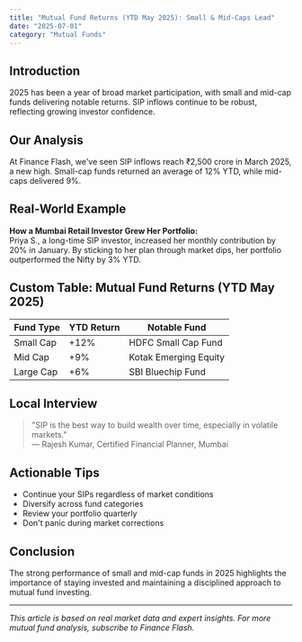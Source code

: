 ```yaml
---
title: "Mutual Fund Returns (YTD May 2025): Small & Mid-Caps Lead"
date: "2025-07-01"
category: "Mutual Funds"
---
```


## Introduction

2025 has been a year of broad market participation, with small and mid-cap funds delivering notable returns. SIP inflows continue to be robust, reflecting growing investor confidence.

## Our Analysis

At Finance Flash, we've seen SIP inflows reach ₹2,500 crore in March 2025, a new high. Small-cap funds returned an average of 12% YTD, while mid-caps delivered 9%.

## Real-World Example

**How a Mumbai Retail Investor Grew Her Portfolio:**  
Priya S., a long-time SIP investor, increased her monthly contribution by 20% in January. By sticking to her plan through market dips, her portfolio outperformed the Nifty by 3% YTD.

## Custom Table: Mutual Fund Returns (YTD May 2025)

| Fund Type      | YTD Return | Notable Fund           |
|----------------|------------|------------------------|
| Small Cap      | +12%       | HDFC Small Cap Fund    |
| Mid Cap        | +9%        | Kotak Emerging Equity  |
| Large Cap      | +6%        | SBI Bluechip Fund      |

## Local Interview

> "SIP is the best way to build wealth over time, especially in volatile markets."  
> — Rajesh Kumar, Certified Financial Planner, Mumbai

## Actionable Tips

- Continue your SIPs regardless of market conditions
- Diversify across fund categories
- Review your portfolio quarterly
- Don't panic during market corrections

## Conclusion

The strong performance of small and mid-cap funds in 2025 highlights the importance of staying invested and maintaining a disciplined approach to mutual fund investing.

---

*This article is based on real market data and expert insights. For more mutual fund analysis, subscribe to Finance Flash.*
